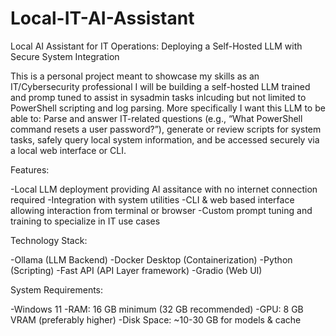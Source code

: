 # Local-IT-AI-Assistant
Local AI Assistant for IT Operations: Deploying a Self-Hosted LLM with Secure System Integration

This is a personal project meant to showcase my skills as an IT/Cybersecurity professional I will be building a self-hosted LLM trained and promp tuned to assist in sysadmin tasks inlcuding but not limited to PowerShell scripting and log parsing. More specifically I want this LLM to be able to: Parse and answer IT-related questions (e.g., “What PowerShell command resets a user password?”), generate or review scripts for system tasks, safely query local system information, and be accessed securely via a local web interface or CLI.

Features:

-Local LLM deployment providing AI assitance with no internet connection required
-Integration with system utilities
-CLI & web based interface allowing interaction from terminal or browser
-Custom prompt tuning and training to specialize in IT use cases

Technology Stack:

-Ollama (LLM Backend)
-Docker Desktop (Containerization)
-Python (Scripting)
-Fast API (API Layer framework)
-Gradio (Web UI)

System Requirements:

-Windows 11
-RAM: 16 GB minimum (32 GB recommended)
-GPU: 8 GB VRAM (preferably higher)
-Disk Space: ~10-30 GB for models & cache

